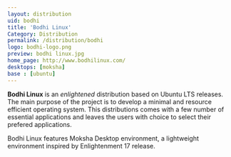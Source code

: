 ```yaml
---
layout: distribution
uid: bodhi
title: 'Bodhi Linux'
Category: Distribution
permalink: /distribution/bodhi
logo: bodhi-logo.png
preview: bodhi linux.jpg
home_page: http://www.bodhilinux.com/
desktops: [moksha]
base : [ubuntu]
---
```


**Bodhi Linux** is an *enlightened* distribution based on Ubuntu LTS releases. The main purpose of the project is to develop a minimal and resource efficient operating system. This distributions comes with a few number of essential applications and leaves the users with choice to select their prefered applications.

Bodhi Linux features Moksha Desktop environment, a lightweight environment inspired by Enlightenment 17 release.